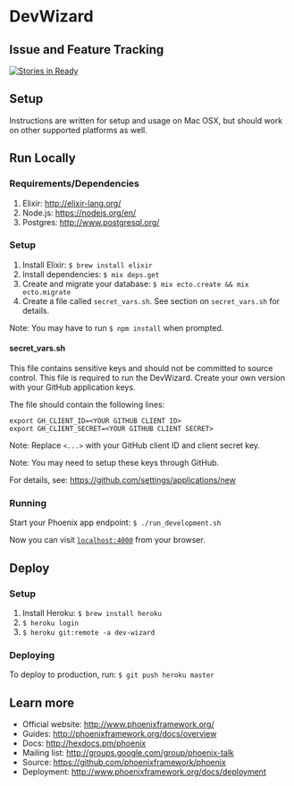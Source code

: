 # DevWizard

## Issue and Feature Tracking

[![Stories in Ready](https://badge.waffle.io/thinkthroughmath/dev_wizard.png?label=ready&title=Ready)](https://waffle.io/thinkthroughmath/dev_wizard)

## Setup

Instructions are written for setup and usage on Mac OSX, but should work on
other supported platforms as well.

## Run Locally

### Requirements/Dependencies

  1. Elixir: http://elixir-lang.org/
  2. Node.js: https://nodejs.org/en/
  3. Postgres: http://www.postgresql.org/

### Setup

  1. Install Elixir: `$ brew install elixir`
  2. Install dependencies: `$ mix deps.get`
  3. Create and migrate your database: `$ mix ecto.create && mix ecto.migrate`
  4. Create a file called `secret_vars.sh`. See section on `secret_vars.sh` for details.

  Note: You may have to run `$ npm install` when prompted.

#### secret_vars.sh

This file contains sensitive keys and should not be committed to source control.
This file is required to run the DevWizard. Create your own version with your
GitHub application keys.

The file should contain the following lines:

```
export GH_CLIENT_ID=<YOUR GITHUB CLIENT ID>
export GH_CLIENT_SECRET=<YOUR GITHUB CLIENT SECRET>
```

Note: Replace `<...>` with your GitHub client ID and client secret key.

Note: You may need to setup these keys through GitHub.

For details, see: https://github.com/settings/applications/new

### Running

Start your Phoenix app endpoint: `$ ./run_development.sh`

Now you can visit [`localhost:4000`](http://localhost:4000) from your browser.

## Deploy

### Setup

  1. Install Heroku: `$ brew install heroku`
  2. `$ heroku login`
  3. `$ heroku git:remote -a dev-wizard`

### Deploying

  To deploy to production, run: `$ git push heroku master`

## Learn more

  * Official website: http://www.phoenixframework.org/
  * Guides: http://phoenixframework.org/docs/overview
  * Docs: http://hexdocs.pm/phoenix
  * Mailing list: http://groups.google.com/group/phoenix-talk
  * Source: https://github.com/phoenixframework/phoenix
  * Deployment: http://www.phoenixframework.org/docs/deployment
